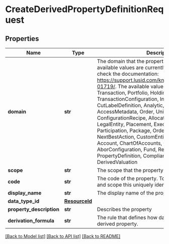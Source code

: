 # CreateDerivedPropertyDefinitionRequest


## Properties
Name | Type | Description | Notes
------------ | ------------- | ------------- | -------------
**domain** | **str** | The domain that the property exists in. Not all available values are currently supported, please check the documentation: https://support.lusid.com/knowledgebase/article/KA-01719/. The available values are: NotDefined, Transaction, Portfolio, Holding, ReferenceHolding, TransactionConfiguration, Instrument, CutLabelDefinition, Analytic, PortfolioGroup, Person, AccessMetadata, Order, UnitResult, MarketData, ConfigurationRecipe, Allocation, Calendar, LegalEntity, Placement, Execution, Block, Participation, Package, OrderInstruction, NextBestAction, CustomEntity, InstrumentEvent, Account, ChartOfAccounts, CustodianAccount, Abor, AborConfiguration, Fund, Reconciliation, PropertyDefinition, Compliance, DiaryEntry, Leg, DerivedValuation | 
**scope** | **str** | The scope that the property exists in. | 
**code** | **str** | The code of the property. Together with the domain and scope this uniquely identifies the property. | 
**display_name** | **str** | The display name of the property. | 
**data_type_id** | [**ResourceId**](ResourceId.md) |  | 
**property_description** | **str** | Describes the property | [optional] 
**derivation_formula** | **str** | The rule that defines how data is composed for a derived property. | 

[[Back to Model list]](../README.md#documentation-for-models) [[Back to API list]](../README.md#documentation-for-api-endpoints) [[Back to README]](../README.md)


